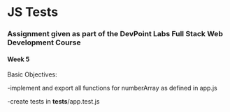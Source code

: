 # JS Tests

### Assignment given as part of the DevPoint Labs Full Stack Web Development Course

#### Week 5

Basic Objectives: 

-implement and export all functions for numberArray as defined in app.js

-create tests in __tests__/app.test.js
